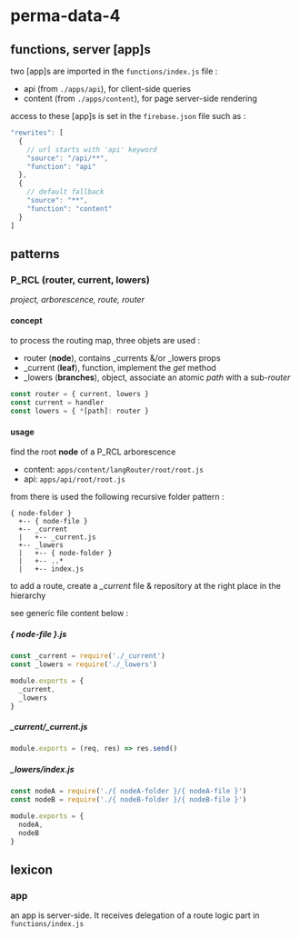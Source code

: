 # perma-data-4

## functions, server [app]s
two [app]s are imported in the `functions/index.js` file :
* api (from `./apps/api`), for client-side queries
* content (from `./apps/content`), for page server-side rendering

access to these [app]s is set in the `firebase.json` file such as :
```javascript
"rewrites": [
  {
    // url starts with 'api' keyword
    "source": "/api/**",
    "function": "api"
  },
  {
    // default fallback
    "source": "**",
    "function": "content"
  }
]
```

## patterns

### P_RCL (router, current, lowers)
*project, arborescence, route, router*

#### concept
to process the routing map, three objets are used :
* router (**node**), contains _currents &/or _lowers props
* _current (**leaf**), function, implement the *get* method
* _lowers (**branches**), object, associate an atomic *path* with a sub-*router*

```javascript
const router = { current, lowers }
const current = handler
const lowers = { *[path]: router }
```

#### usage
find the root **node** of a P_RCL arborescence
* content: `apps/content/langRouter/root/root.js`
* api: `apps/api/root/root.js`

from there is used the following recursive folder pattern :
```
{ node-folder }
  +-- { node-file }
  +-- _current
  |   +-- _current.js
  +-- _lowers
  |   +-- { node-folder }
  |   +-- ..*
  |   +-- index.js
```
to add a route, create a *_current* file & repository at the right place in the hierarchy

see generic file content below :

##### { node-file }.js
```javascript
const _current = require('./_current')
const _lowers = require('./_lowers')

module.exports = {
  _current,
  _lowers
}
```

##### _current/_current.js
```javascript
module.exports = (req, res) => res.send()
```

##### _lowers/index.js
```javascript
const nodeA = require('./{ nodeA-folder }/{ nodeA-file }')
const nodeB = require('./{ nodeB-folder }/{ nodeB-file }')

module.exports = {
  nodeA,
  nodeB
}
```

## lexicon

### app
an app is server-side. It receives delegation of a route logic part in `functions/index.js`